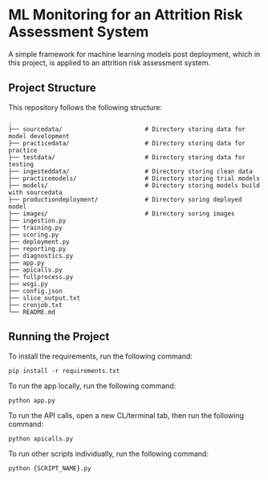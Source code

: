 # ML Monitoring for an Attrition Risk Assessment System
A simple framework for machine learning models post deployment, which in this project, is applied to an attrition risk assessment system.

## Project Structure
This repository follows the following structure:

    .
    ├── sourcedata/                       # Directory storing data for model development
    ├── practicedata/                     # Directory storing data for practice
    ├── testdata/                         # Directory storing data for testing
    ├── ingesteddata/                     # Directory storing clean data
    ├── practicemodels/                   # Directory storing trial models
    ├── models/                           # Directory storing models build with sourcedata
    ├── productiondeployment/             # Directory soring deployed model
    ├── images/                           # Directory soring images  
    ├── ingestion.py   
    ├── training.py                     
    ├── scoring.py         
    ├── deployment.py
    ├── reporting.py    
    ├── diagnostics.py   
    ├── app.py    
    ├── apicalls.py  
    ├── fullprocess.py
    ├── wsgi.py                             
    ├── config.json
    ├── slice_output.txt
    ├── cronjob.txt
    └── README.md

## Running the Project
To install the requirements, run the following command:

    pip install -r requirements.txt

To run the app locally, run the following command:

    python app.py

To run the API calls, open a new CL/terminal tab, then run the following command:

    python apicalls.py

To run other scripts individually, run the following command:

    python {SCRIPT_NAME}.py

